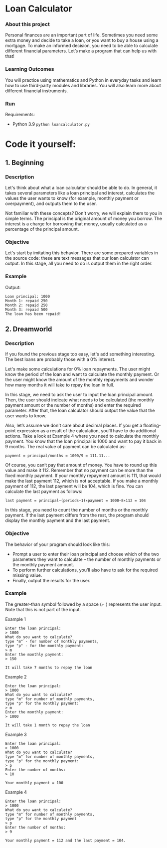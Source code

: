 # Loan Calculator

### About this project
Personal finances are an important part of life. Sometimes you need some extra money and decide to take a loan, or you want to buy a house using a mortgage. To make an informed decision, you need to be able to calculate different financial parameters. Let’s make a program that can help us with that!

### Learning Outcomes
You will practice using mathematics and Python in everyday tasks and learn how to use third-party modules and libraries. You will also learn more about different financial instruments.

### Run

Requirements:
- Python 3.9
`python loancalculator.py`

# Code it yourself:

## 1. Beginning

### Description

Let's think about what a loan calculator should be able to do. In general, it takes several parameters like a loan principal and interest, calculates the values the user wants to know (for example, monthly payment or overpayment), and outputs them to the user.

Not familiar with these concepts? Don't worry, we will explain them to you in simple terms. The principal is the original amount of money you borrow. The interest is a charge for borrowing that money, usually calculated as a percentage of the principal amount.

### Objective

Let's start by imitating this behavior. There are some prepared variables in the source code: these are text messages that our loan calculator can output. In this stage, all you need to do is output them in the right order.

### Example

Output:
```
Loan principal: 1000
Month 1: repaid 250
Month 2: repaid 250
Month 3: repaid 500
The loan has been repaid!
```

## 2. Dreamworld

### Description

If you found the previous stage too easy, let's add something interesting. The best loans are probably those with a 0% interest.

Let's make some calculations for 0% loan repayments. The user might know the period of the loan and want to calculate the monthly payment. Or the user might know the amount of the monthly repayments and wonder how many months it will take to repay the loan in full.

In this stage, we need to ask the user to input the loan principal amount. Then, the user should indicate what needs to be calculated (the monthly payment amount or the number of months) and enter the required parameter. After that, the loan calculator should output the value that the user wants to know.

Also, let’s assume we don't care about decimal places. If you get a floating-point expression as a result of the calculation, you’ll have to do additional actions. Take a look at Example 4 where you need to calculate the monthly payment. You know that the loan principal is 1000 and want to pay it back in 9 months. The real value of payment can be calculated as:
```
payment = principal/months = 1000/9 = 111.11...
```
Of course, you can’t pay that amount of money. You have to round up this value and make it 112. Remember that no payment can be more than the fixed monthly payment. If your monthly repayment amount is 111, that would make the last payment 112, which is not acceptable. If you make a monthly payment of 112, the last payment will be 104, which is fine. You can calculate the last payment as follows:
```
last payment = principal−(periods−1)∗payment = 1000−8∗112 = 104
```
In this stage, you need to count the number of months or the monthly payment. If the last payment differs from the rest, the program should display the monthly payment and the last payment.

### Objective

The behavior of your program should look like this:

* Prompt a user to enter their loan principal and choose which of the two parameters they want to calculate – the number of monthly payments or the monthly payment amount.
* To perform further calculations, you'll also have to ask for the required missing value.
* Finally, output the results for the user.


### Example

The greater-than symbol followed by a space (`> `) represents the user input. Note that this is not part of the input.

Example 1
```
Enter the loan principal:
> 1000
What do you want to calculate?
type "m" - for number of monthly payments,
type "p" - for the monthly payment:
> m
Enter the monthly payment:
> 150

It will take 7 months to repay the loan
```
Example 2
```
Enter the loan principal:
> 1000
What do you want to calculate? 
type "m" for number of monthly payments,
type "p" for the monthly payment:
> m
Enter the monthly payment:
> 1000

It will take 1 month to repay the loan
```
Example 3
```
Enter the loan principal:
> 1000
What do you want to calculate?
type "m" for number of monthly payments,
type "p" for the monthly payment:
> p
Enter the number of months:
> 10

Your monthly payment = 100
```
Example 4
```
Enter the loan principal:
> 1000
What do you want to calculate?
type "m" for number of monthly payments,
type "p" for the monthly payment
> p
Enter the number of months:
> 9

Your monthly payment = 112 and the last payment = 104.
```
